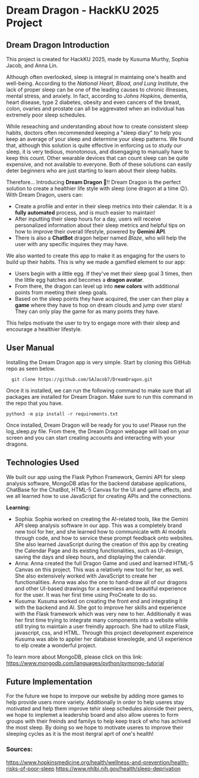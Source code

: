 # Dream Dragon - HackKU 2025 Project
## Dream Dragon Introduction

This project is created for HackKU 2025, made by Kusuma Murthy, Sophia Jacob, and Anna Lin.

Although often overlooked, sleep is integral in maintaing one's health and well-being. According to the _National Heart, Blood, and Lung Institute_, the lack of proper sleep can be one of the leading causes to chronic illnesses, mental stress, and anxiety. In fact, according to _Johns Hopkins_, dementia, heart disease, type 2 diabetes, obesity and even cancers of the breast, colon, ovaries and prostate can all be aggrevated when an individual has extremely poor sleep schedules.

While reseaching and understanding about how to create consistent sleep habits, doctors often recommended keeping a "sleep diary" to help you keep an average of your sleep and determine your sleep patterns. We found that, although this solution is quite effective in enforcing us to study our sleep, it is very tedious, monotonous, and disengaging to manually have to keep this count. Other wearable devices that can count sleep can be quite expensive, and not available to everyone. Both of these solutions can easily deter beginners who are just starting to learn about their sleep habits.

Therefore... Introducing **Dream Dragon 🐉**!! Dream Dragon is the perfect solution to create a healthier life style with sleep (one dragon at a time 😉). With Dream Dragon, users can:
- Create a profile and enter in their sleep metrics into their calendar. It is a **fully automated** process, and is much easier to maintain!
- After inputting their sleep hours for a day, users will receive personalized information about their sleep metrics and helpful tips on how to improve their overall lifestyle, powered by **Gemini API**.
- There is also a **ChatBot** dragon helper named _Blaze_, who will help the user with any specific inquires they may have.

We also wanted to create this app to make it as engaging for the users to build up their habits. This is why we made a gamified element to our app:
- Users begin with a little egg. If they've met their sleep goal 3 times, then the little egg hatches and becomes a **dragon avatar**.
- From there, the dragon can level up into **new colors** with additional points from meeting their sleep goals.
- Based on the sleep points they have acquired, the user can then play a **game** where they have to hop on dream clouds and jump over stars! They can only play the game for as many points they have.

This helps motivate the user to try to engage more with their sleep and encourage a healthier lifestyle.


## User Manual
Installing the Dream Dragon app is very simple. Start by cloning this GitHub repo as seen below.
```
  git clone https://github.com/SAJacob7/DreamDragon.git
```

Once it is installed, we can run the following command to make sure that all packages are installed for Dream Dragon. Make sure to run this command in the repo that you have.
```
python3 -m pip install -r requirements.txt
```
Once installed, Dream Dragon will be ready for you to use! Please run the log_sleep.py file. From there, the Dream Dragon webpage will load on your screen and you can start creating accounts and interacting with your dragons.

## Technologies Used
We built our app using the Flask Python Framework, Gemini API for sleep analysis software, MongoDB atlas for the backend database applications, ChatBase for the ChatBot, HTML-5 Canvas for the UI and game effects, and we all learned how to use JavaScript for creating APIs and the connections.

**Learning:**
- Sophia: Sophia worked on creating the AI-related tools, like the Gemini API sleep analysis software in our app. This was a completely brand new tool for her, and she learned how to communicate with AI models through code, and how to service these prompt feedback onto websites. She also learned JavaScript during the creation of this app by creating the Calendar Page and its existing functionalities, such as UI-design, saving the days and sleep hours, and displaying the calendar.
- Anna: Anna created the full Dragon Game and used and learned HTML-5 Canvas on this project. This was a relatively new tool for her, as well. She also extensively worked with JavaScript to create her functionalities. Anna was also the one to hand-draw all of our dragons and other UI-based drawings for a seemless and beautiful experience for the user. It was her first time using ProCreate to do so.
- Kusuma: Kusuma worked on creating the front end and integrating it with the backend and AI. She got to improve her skills and experience with the Flask framework which was very new to her. Additionally it was her first time trying to integrate many components into a website while still trying to maintain a user freindly approach. She had to utilize Flask, javascript, css, and HTML. Through this project development expereince Kusuma was able to applier her database knwolegde, and UI experience to elp create a wonderful project.

To learn more about MongoDB, please click on this link:
https://www.mongodb.com/languages/python/pymongo-tutorial

## Future Implementation
For the future we hope to imrpove our website by adding more games to help provide users more variety. Additionally in order to help useres stay motivated and help them improve tehir sleep schedules alonside their peers, we hope to  implemet a leadership board and also allow useres to form groups with their freinds and familys to help keep track of who has achived the most sleep. By doing so we hope to motivate useres to improve their sleeping cycles as it is the most itergral aprt of one's health!

### Sources:
https://www.hopkinsmedicine.org/health/wellness-and-prevention/health-risks-of-poor-sleep
https://www.nhlbi.nih.gov/health/sleep-deprivation

